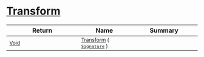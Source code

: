 # [Transform](./Scale-100663815.md)



| Return | Name | Summary | 
| --- | --- | --- | 
| <sub>[Void](https://docs.microsoft.com/en-us/dotnet/api/System.Void)</sub><img width=200/>| <sub>[Transform](./Scale-100663815.md) ( [`Signature`](./../../../../Signature.md) )</sub>| <sub></sub><img width=200/>| <br>


